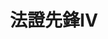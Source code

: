 ---
title:          法證先鋒IV
slug:           fh4

names:
  english:      Forensic Heroes IV
genre:          時裝
episodes:       30
broadcast:
  start:        2020-01-01
  end:
unreleased:     true
producer:       梅小青
starring:       黃浩然、<mark>李施嬅</mark>、譚俊彥、陳煒、朱晨麗、湯洛雯
synopsis:       法證部高級化驗師高安、法醫科高級醫生聞家希、重案組高級督察郭輝煌這「滅罪鐵三角」帶領精英團隊，用專業的法證科學，揭示驚人的預謀策劃；用精密的法醫知識，破解隱蔽的人體密碼；用嚴謹的執法精神，披露震撼的罪惡真相！記者徐意童年憾事竟與高安扣連；法證專才水慧明遭至愛背叛頓成殺人疑兇…謎團奇案，重重交錯；冷血兇徒，幕幕驚心！人在做，天在看！滅罪鐵三角堅守「邪不勝正，惡不抵善」信念，誓為死者發聲，替生者雪冤！
role:           lead

characters:
  -
    fullname:       聞家希
    identity:       法醫科高級醫生
    appearance:     1-30
---